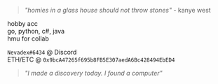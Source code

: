 <!---
- 👋 Hi, I’m @nevadex
- 👀 I’m interested in ... Low-level computing and cybersec
- 🌱 I’m currently learning ... Front-end development (python bald) / MVC
- 📁 Past projects ... Minecraft server addons, Discord bots, Xamarin MVC apps
- 💞️ I’m looking to collaborate on ... Collaboration? Pfft
- 📫 How to reach me ... Nevadex#6434 on Discord
- 💵 ETH/ETC ... `0x9bcA47265f695b8FB5E307aedA6Bc428494EbED4`
--->

> *"homies in a glass house should not throw stones"* - kanye west  
  
hobby acc  
go, python, c#, java  
hmu for collab   
  
`Nevadex#6434` @ Discord  
ETH/ETC @ `0x9bcA47265f695b8FB5E307aedA6Bc428494EbED4`  

> *"I made a discovery today. I found a computer"*

<!---
nevadex/nevadex is a ✨ special ✨ repository because its `README.md` (this file) appears on your GitHub profile.
You can click the Preview link to take a look at your changes.
--->

